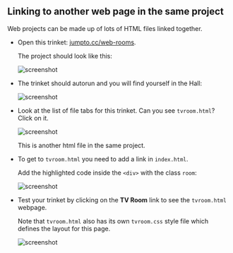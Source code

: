 ## Linking to another web page in the same project

Web projects can be made up of lots of HTML files linked together. 

+ Open this trinket: <a href="https://trinket.io/html/f1486ddb24" target="_blank">jumpto.cc/web-rooms</a>. 

	The project should look like this:

	![screenshot](images/rooms-starter.png)

+ The trinket should autorun and you will find yourself in the Hall:

	![screenshot](images/rooms-hall-start.png)

+ Look at the list of file tabs for this trinket. Can you see `tvroom.html`? Click on it.

	![screenshot](images/rooms-tvroom-html.png)

	This is another html file in the same project. 

+ To get to `tvroom.html` you need to add a link in `index.html`. 

	Add the highlighted code inside the `<div>` with the class `room`: 

	![screenshot](images/rooms-link-tvroom.png)

+ Test your trinket by clicking on the __TV Room__ link to see the `tvroom.html` webpage.

	Note that `tvroom.html` also has its own `tvroom.css` style file which defines the layout for this page. 

	![screenshot](images/rooms-tvroom-unstyled.png)